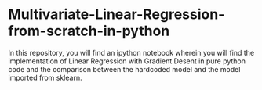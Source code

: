 # Multivariate-Linear-Regression-from-scratch-in-python
In this repository, you will find an ipython notebook wherein you will find the implementation of Linear Regression with Gradient Desent in pure python code and the comparison between the hardcoded model and the model imported from sklearn. 
